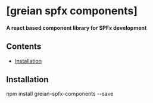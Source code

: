 # [greian spfx components]

#### A react based component library for SPFx development

## Contents
- [Installation](#installation)

## Installation
npm install greian-spfx-components --save